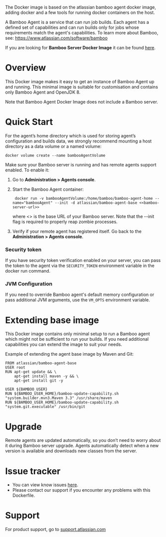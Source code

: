 The Docker image is based on the atlassian bamboo agent docker image, adding docker and a few tools for running docker containers on the host.


A Bamboo Agent is a service that can run job builds. Each agent has a defined set of capabilities and can run builds only for jobs whose requirements match the agent's capabilities.
To learn more about Bamboo, see: https://www.atlassian.com/software/bamboo

If you are looking for **Bamboo Server Docker Image** it can be found [here](https://hub.docker.com/r/atlassian/bamboo-server/).

# Overview

This Docker image makes it easy to get an instance of Bamboo Agent up and running. This minimal image is suitable for customisation and contains only Bamboo Agent and OpenJDK 8.

Note that Bamboo Agent Docker Image does not include a Bamboo server.

# Quick Start

For the agent’s home directory which is used for storing agent’s configuration and builds data, we strongly recommend mounting a host directory as a data volume or a named volume:
	
	docker volume create --name bambooAgentVolume
	
Make sure your Bamboo server is running and has remote agents support enabled. To enable it:

1. Go to **Administration > Agents console**.
2. Start the Bamboo Agent container:

		docker run -v bambooAgentVolume:/home/bamboo/bamboo-agent-home --name="bambooAgent" --init -d atlassian/bamboo-agent-base <<bamboo-server-url>>

	where <<bamboo-server-url>> is the base URL of your Bamboo server. Note that the --init flag is required to properly reap zombie processes.
	
3. Verify if your remote agent has registered itself. Go back to the **Administration > Agents console**.

### Security token

If you have security token verification enabled on your server, you can pass the token to the agent via the `SECURITY_TOKEN` environment variable in the docker run command.

### JVM Configuration

If you need to override Bamboo agent's default memory configuration or pass additional JVM arguments, use the `VM_OPTS` environment variable.

# Extending base image

This Docker image contains only minimal setup to run a Bamboo agent which might not be sufficient to run your builds. If you need additional capabilities you can extend the image to suit your needs.

Example of extending the agent base image by Maven and Git:

	FROM atlassian/bamboo-agent-base
	USER root
	RUN apt-get update && \
		apt-get install maven -y && \
		apt-get install git -y
		
	USER ${BAMBOO_USER}
	RUN ${BAMBOO_USER_HOME}/bamboo-update-capability.sh "system.builder.mvn3.Maven 3.3" /usr/share/maven
	RUN ${BAMBOO_USER_HOME}/bamboo-update-capability.sh "system.git.executable" /usr/bin/git

# Upgrade

Remote agents are updated automatically, so you don’t need to worry about it during Bamboo server upgrade. Agents automatically detect when a new version is available and downloads new classes from the server.

# Issue tracker

* You can view know issues [here](https://jira.atlassian.com/projects/BAM/issues/filter=allissues).
* Please contact our support if you encounter any problems with this Dockerfile.

# Support

For product support, go to [support.atlassian.com](https://support.atlassian.com/)

